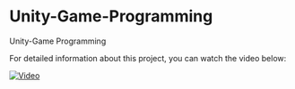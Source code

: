 # Unity-Game-Programming
Unity-Game Programming


For detailed information about this project, you can watch the video below:


[![Video](https://img.youtube.com/vi/Y__YyVCfqok/0.jpg)](https://www.youtube.com/watch?v=Y__YyVCfqok)






